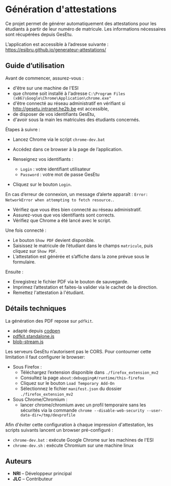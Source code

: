 # Génération d'attestations

Ce projet permet de générer automatiquement des attestations pour les étudiants à partir de leur numéro de matricule.
Les informations nécessaires sont récupérées depuis GesEtu.

L’application est accessible à l’adresse suivante :
https://esibru.github.io/generateur-attestations/

## Guide d’utilisation

Avant de commencer, assurez-vous :

- d'être sur une machine de l'ESI
- que chrome soit installé à l'adresse `C:\Program Files (x86)\Google\Chrome\Application\chrome.exe"`
- d'être connecté au réseau administratif en vérifiant si http://gesetu.intranet.he2b.be est accessible,
- de disposer de vos identifiants GesEtu,
- d'avoir sous la main les matricules des étudiants concernés.

Étapes à suivre :

- Lancez Chrome via le script `chrome-dev.bat`
- Accédez dans ce browser à la page de l’application.
- Renseignez vos identifiants :
   - `Login` : votre identifiant utilisateur
   - `Password` : votre mot de passe GesEtu

- Cliquez sur le bouton `Login`.

En cas d’erreur de connexion, un message d’alerte apparaît : `Error: NetworkError when attempting to fetch resource.`.

- Vérifiez que vous êtes bien connecté au réseau administratif.
- Assurez-vous que vos identifiants sont corrects.
- Vérifiez que Chrome a été lancé avec le script.

Une fois connecté :

- Le bouton `Show PDF` devient disponible.
- Saisissez le matricule de l’étudiant dans le champs `matricule`, puis cliquez sur `Show PDF`.
- L’attestation est générée et s’affiche dans la zone prévue sous le formulaire.

Ensuite :

- Enregistrez le fichier PDF via le bouton de sauvegarde.
- Imprimez l’attestation et faites-la valider via le cachet de la direction.
- Remettez l'attestation à l'étudiant.

## Détails techniques

La génération des PDF repose sur `pdfkit`.
- adapté depuis [codpen](https://codepen.io/blikblum/pen/YboVNq?editors=1010)
- [pdfkit.standalone.js](https://github.com/devongovett/pdfkit/releases/download/v0.10.0/pdfkit.standalone.js)
- [blob-stream.js](https://github.com/devongovett/blob-stream/releases/download/v0.1.3/blob-stream.js)

Les serveurs GesEtu n’autorisent pas le CORS. 
Pour contourner cette limitation il faut configurer le browser:

- Sous Firefox :
   - Téléchargez l’extension disponible dans `./firefox_extension_mv2`
   - Consultez la page `about:debugging#/runtime/this-firefox` 
   - Cliquez sur le bouton `Load Temporary Add-On`
   - Sélectionnez le fichier `manifest.json` du dossier `./firefox_extension_mv2`
- Sous Chrome/Chromium :    
    - lancer chrome/chromium avec un profil temporaire sans les sécurités via la commande `chrome --disable-web-security --user-data-dir=/tmp/devprofile`
    
Afin d'éviter cette configuration à chaque impression d'attestation, les scripts suivants lancent un browser pré-configuré : 

- `chrome-dev.bat` : exécute Google Chrome sur les machines de l'ESI
- `chrome-dev.sh` : exécute Chromium sur une machine linux

## Auteurs

- **NRI** – Développeur principal  
- **JLC** – Contributeur